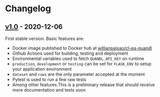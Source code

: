 # Changelog

## [v1.0](https://github.com/willianpaixao/cl-ea-quandl/releases/tag/v1.0) - 2020-12-06
First stable version. Basic features are:
* Docker image published to Docker hub at [willianpaixao/cl-ea-quandl](https://hub.docker.com/repository/docker/willianpaixao/cl-ea-quandl)
* Github Actions used for building, testing and deployment
* Environmental variables used to fetch `QUANDL_API_KEY` on runtime
* `production`, `development` or `testing` can be set for `FLASK_ENV` to setup your application environment
* `dataset` and `rows` are the only parameter accepted at the moment
* Pytest is used to run a few raw tests
* Among other features.This is a preliminary release that should receive more documentation and tests soon
